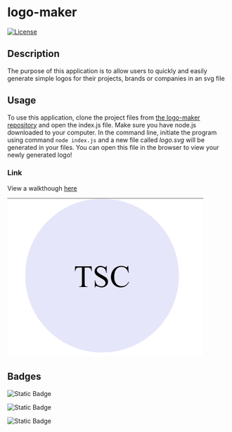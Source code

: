 # logo-maker

[![License](https://img.shields.io/badge/License-MIT-brightgreen.svg)](LICENSE)

## Description

The purpose of this application is to allow users to quickly and easily generate simple logos for their projects, brands or companies in an svg file

## Usage

To use this application, clone the project files from [the logo-maker repository](https://github.com/Camparooni/logo-maker) and open the index.js file. Make sure you have node.js downloaded to your computer. In the command line, initiate the program using command `node index.js` and a new file called *logo.svg*  will be generated in your files. You can open this file in the browser to view your newly generated logo!

### Link

View a walkthough [here](https://drive.google.com/file/d/1YL5BpGArp4_NM2VluEXW20FqeSl_vQ-j/view)

![logo-maker](./image.png)


## Badges

![Static Badge](https://img.shields.io/badge/JavaScript-323330?style=for-the-badge&logo=javascript&logoColor=F7DF1E)

![Static Badge](https://img.shields.io/badge/Node.js-43853D?style=for-the-badge&logo=node.js&logoColor=white)

![Static Badge](https://img.shields.io/badge/Markdown-000000?style=for-the-badge&logo=markdown&logoColor=white)
